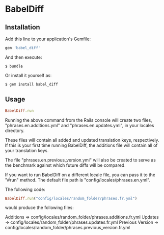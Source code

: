 # BabelDiff

## Installation

Add this line to your application's Gemfile:

```ruby
gem 'babel_diff'
```

And then execute:

    $ bundle

Or install it yourself as:

    $ gem install babel_diff

## Usage

```ruby
BabelDiff.run
```

Running the above command from the Rails console will create two files, "phrases.en.additions.yml" and "phrases.en.updates.yml", in your locales directory.

These files will contain all added and updated translation keys, respectively. If this is your first time running BabelDiff, the additions file will contain all of your translation keys.

The file "phrases.en.previous_version.yml" will also be created to serve as the benchmark against which future diffs will be compared.

If you want to run BabelDiff on a different locale file, you can pass it to the "#run" method. The default file path is "config/locales/phrases.en.yml".

The following code:

```ruby
BabelDiff.run("config/locales/random_folder/phrases.fr.yml")
```

would produce the following files:

Additions        => config/locales/random_folder/phrases.additions.fr.yml 
Updates          => config/locales/random_folder/phrases.updates.fr.yml 
Previous Version => config/locales/random_folder/phrases.previous_version.fr.yml 
